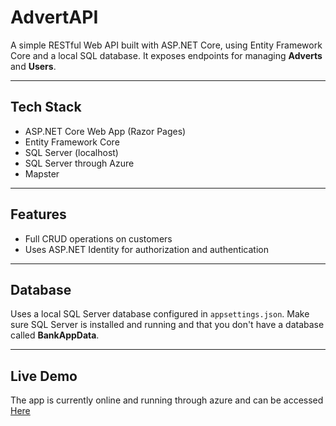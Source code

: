 # AdvertAPI
A simple RESTful Web API built with ASP.NET Core, using Entity Framework Core and a local SQL database. It exposes endpoints for managing **Adverts** and **Users**.

---

## Tech Stack

- ASP.NET Core Web App (Razor Pages)
- Entity Framework Core
- SQL Server (localhost)
- SQL Server through Azure
- Mapster

---

## Features

- Full CRUD operations on customers
- Uses ASP.NET Identity for authorization and authentication

---

## Database

Uses a local SQL Server database configured in `appsettings.json`. Make sure SQL Server is installed and running and that you don't have a database called **BankAppData**.

---

## Live Demo

The app is currently online and running through azure and can be accessed [Here](secureden.azurewebsites.net)
